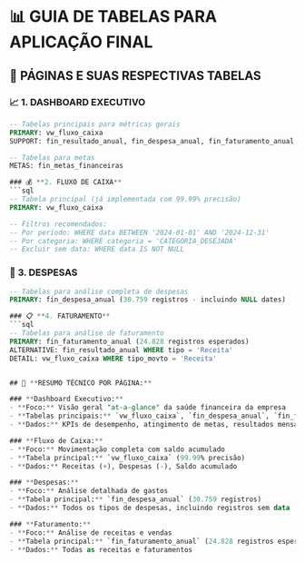 # 📊 GUIA DE TABELAS PARA APLICAÇÃO FINAL

## 🎯 **PÁGINAS E SUAS RESPECTIVAS TABELAS**

### 📈 **1. DASHBOARD EXECUTIVO**
```sql
-- Tabelas principais para métricas gerais
PRIMARY: vw_fluxo_caixa
SUPPORT: fin_resultado_anual, fin_despesa_anual, fin_faturamento_anual

-- Tabelas para metas
METAS: fin_metas_financeiras

### 💰 **2. FLUXO DE CAIXA**  
```sql
-- Tabela principal (já implementada com 99.99% precisão)
PRIMARY: vw_fluxo_caixa

-- Filtros recomendados:
-- Por período: WHERE data BETWEEN '2024-01-01' AND '2024-12-31'
-- Por categoria: WHERE categoria = 'CATEGORIA_DESEJADA'
-- Excluir sem data: WHERE data IS NOT NULL
```

### 💸 **3. DESPESAS**
```sql
-- Tabelas para análise completa de despesas
PRIMARY: fin_despesa_anual (30.759 registros - incluindo NULL dates)

### 📋 **4. FATURAMENTO**
```sql
-- Tabelas para análise de faturamento
PRIMARY: fin_faturamento_anual (24.828 registros esperados)
ALTERNATIVE: fin_resultado_anual WHERE tipo = 'Receita'
DETAIL: vw_fluxo_caixa WHERE tipo_movto = 'Receita'


## 🎯 **RESUMO TÉCNICO POR PÁGINA:**

### **Dashboard Executivo:**
- **Foco:** Visão geral "at-a-glance" da saúde financeira da empresa
- **Tabelas principais:** `vw_fluxo_caixa`, `fin_despesa_anual`, `fin_faturamento_anual`
- **Dados:** KPIs de desempenho, atingimento de metas, resultados mensais, faturamento por setor, top despesas e clientes

### **Fluxo de Caixa:**
- **Foco:** Movimentação completa com saldo acumulado
- **Tabela principal:** `vw_fluxo_caixa` (99.99% precisão)
- **Dados:** Receitas (+), Despesas (-), Saldo acumulado

### **Despesas:**
- **Foco:** Análise detalhada de gastos
- **Tabela principal:** `fin_despesa_anual` (30.759 registros)
- **Dados:** Todos os tipos de despesas, incluindo registros sem data

### **Faturamento:**
- **Foco:** Análise de receitas e vendas
- **Tabela principal:** `fin_faturamento_anual` (24.828 registros esperados)
- **Dados:** Todas as receitas e faturamentos